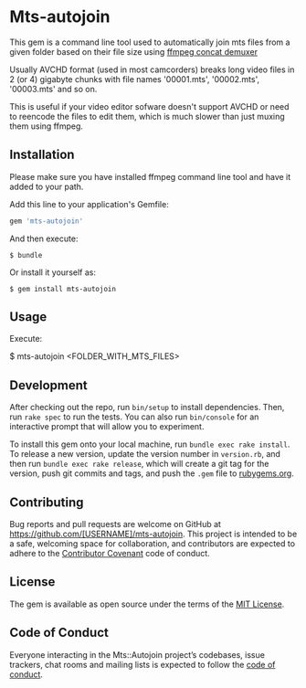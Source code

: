 # Mts-autojoin

This gem is a command line tool used to automatically join mts files from a given folder based on their file size using [ffmpeg concat demuxer](https://trac.ffmpeg.org/wiki/Concatenate)

Usually AVCHD format (used in most camcorders) breaks long video files in 2 (or 4) gigabyte chunks with file names '00001.mts', '00002.mts', '00003.mts' and so on.

This is useful if your video editor sofware doesn't support AVCHD or need to reencode the files to edit them, which is much slower than just muxing them using ffmpeg.

## Installation

Please make sure you have installed ffmpeg command line tool and have it added to your path.

Add this line to your application's Gemfile:

```ruby
gem 'mts-autojoin'
```

And then execute:

    $ bundle

Or install it yourself as:

    $ gem install mts-autojoin

## Usage

Execute:

  $ mts-autojoin <FOLDER_WITH_MTS_FILES>


## Development

After checking out the repo, run `bin/setup` to install dependencies. Then, run `rake spec` to run the tests. You can also run `bin/console` for an interactive prompt that will allow you to experiment.

To install this gem onto your local machine, run `bundle exec rake install`. To release a new version, update the version number in `version.rb`, and then run `bundle exec rake release`, which will create a git tag for the version, push git commits and tags, and push the `.gem` file to [rubygems.org](https://rubygems.org).

## Contributing

Bug reports and pull requests are welcome on GitHub at https://github.com/[USERNAME]/mts-autojoin. This project is intended to be a safe, welcoming space for collaboration, and contributors are expected to adhere to the [Contributor Covenant](http://contributor-covenant.org) code of conduct.

## License

The gem is available as open source under the terms of the [MIT License](https://opensource.org/licenses/MIT).

## Code of Conduct

Everyone interacting in the Mts::Autojoin project’s codebases, issue trackers, chat rooms and mailing lists is expected to follow the [code of conduct](https://github.com/[USERNAME]/mts-autojoin/blob/master/CODE_OF_CONDUCT.md).
